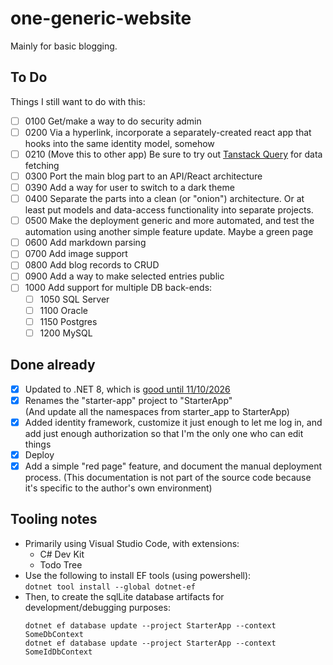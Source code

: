 # one-generic-website

Mainly for basic blogging.

## To Do
Things I still want to do with this:
  - [ ] 0100 Get/make a way to do security admin
  - [ ] 0200 Via a hyperlink, incorporate a separately-created react app that hooks into the same identity model, somehow
  - [ ] 0210 (Move this to other app) Be sure to try out [Tanstack Query](https://tanstack.com/query/latest) for data fetching
  - [ ] 0300 Port the main blog part to an API/React architecture
  - [ ] 0390 Add a way for user to switch to a dark theme
  - [ ] 0400 Separate the parts into a clean (or "onion") architecture.  Or at least put models and data-access functionality into separate projects.
  - [ ] 0500 Make the deployment generic and more automated, and test the automation using another simple feature update.  Maybe a green page
  - [ ] 0600 Add markdown parsing
  - [ ] 0700 Add image support
  - [ ] 0800 Add blog records to CRUD
  - [ ] 0900 Add a way to make selected entries public
  - [ ] 1000 Add support for multiple DB back-ends:
      - [ ] 1050 SQL Server
      - [ ] 1100 Oracle
      - [ ] 1150 Postgres
      - [ ] 1200 MySQL
  
## Done already

  - [x] Updated to .NET 8, which is [good until 11/10/2026](https://dotnet.microsoft.com/en-us/platform/support/policy/dotnet-core)
  - [x] Renames the "starter-app" project to "StarterApp"  
        (And update all the namespaces from starter_app to StarterApp)
  - [x] Added identity framework, customize it just enough to let me log in, and 
        add just enough authorization so that I'm the only one who can edit
        things
  - [x] Deploy
  - [x] Add a simple "red page" feature, and document the manual deployment 
        process. (This documentation is not part of the source code because
        it's specific to the author's own environment)

## Tooling notes
  - Primarily using Visual Studio Code, with extensions:
    + C# Dev Kit
    + Todo Tree
  - Use the following to install EF tools (using powershell):  
    `dotnet tool install --global dotnet-ef`
  - Then, to create the sqlLite database artifacts for development/debugging purposes:
    ```
    dotnet ef database update --project StarterApp --context SomeDbContext
    dotnet ef database update --project StarterApp --context SomeIdDbContext
    ```
